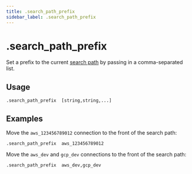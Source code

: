 ```yaml
---
title: .search_path_prefix
sidebar_label: .search_path_prefix
---
```



# .search_path_prefix
Set a prefix to the current [search path](managing/connections#setting-the-search-path) by passing in a comma-separated list.


## Usage
```
.search_path_prefix  [string,string,...]
```

## Examples

Move the `aws_123456789012` connection to the front of the search path:
```
.search_path_prefix  aws_123456789012
```

Move the `aws_dev` and `gcp_dev` connections to the front of the search path:
```
.search_path_prefix  aws_dev,gcp_dev
```